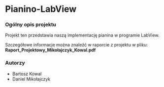 # Pianino-LabView

### Ogólny opis projektu
Projekt ten przedstawia naszą implementację pianina w programie LabView.

Szczegółowe informacje można znaleźć w raporcie z projektu w pliku: **Raport_Projektowy_Mikołajczyk_Kowal.pdf**

### Autorzy
* Bartosz Kowal
* Daniel Mikołajczyk
